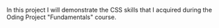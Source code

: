 In this project I will demonstrate the CSS skills that I acquired during the Oding Project "Fundamentals" course.
